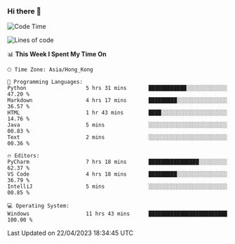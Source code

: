 ### Hi there 👋

<!--
**RoiexLee/RoiexLee** is a ✨ _special_ ✨ repository because its `README.md` (this file) appears on your GitHub profile.

Here are some ideas to get you started:

- 🔭 I’m currently working on ...
- 🌱 I’m currently learning ...
- 👯 I’m looking to collaborate on ...
- 🤔 I’m looking for help with ...
- 💬 Ask me about ...
- 📫 How to reach me: ...
- 😄 Pronouns: ...
- ⚡ Fun fact: ...
-->

<!--START_SECTION:waka-->
![Code Time](http://img.shields.io/badge/Code%20Time-244%20hrs-blue)

![Lines of code](https://img.shields.io/badge/From%20Hello%20World%20I%27ve%20Written-35.2%20thousand%20lines%20of%20code-blue)

📊 **This Week I Spent My Time On** 

```text
🕑︎ Time Zone: Asia/Hong_Kong

💬 Programming Languages: 
Python                   5 hrs 31 mins       ████████████░░░░░░░░░░░░░   47.20 % 
Markdown                 4 hrs 17 mins       █████████░░░░░░░░░░░░░░░░   36.57 % 
HTML                     1 hr 43 mins        ████░░░░░░░░░░░░░░░░░░░░░   14.76 % 
Java                     5 mins              ░░░░░░░░░░░░░░░░░░░░░░░░░   00.83 % 
Text                     2 mins              ░░░░░░░░░░░░░░░░░░░░░░░░░   00.36 % 

🔥 Editors: 
PyCharm                  7 hrs 18 mins       ████████████████░░░░░░░░░   62.37 % 
VS Code                  4 hrs 18 mins       █████████░░░░░░░░░░░░░░░░   36.79 % 
IntelliJ                 5 mins              ░░░░░░░░░░░░░░░░░░░░░░░░░   00.85 % 

💻 Operating System: 
Windows                  11 hrs 43 mins      █████████████████████████   100.00 % 
```


 Last Updated on 22/04/2023 18:34:45 UTC
<!--END_SECTION:waka-->
